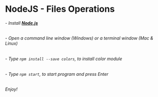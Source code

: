 # NodeJS - Files Operations
###### - Install [**Node.js**](https://nodejs.org/en/download/)

###### - Open a command line window (Windows) or a terminal window (Mac & Linux) 

###### - Type `npm install --save colors`, to install color module

###### - Type `npm start`, to start program and press Enter 

###### Enjoy!
